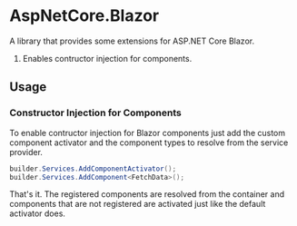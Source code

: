# AspNetCore.Blazor

A library that provides some extensions for ASP.NET Core Blazor.

1. Enables contructor injection for components.

## Usage

### Constructor Injection for Components

To enable contructor injection for Blazor components just add the custom
component activator and the component types to resolve from the service
provider.

```C#
builder.Services.AddComponentActivator();
builder.Services.AddComponent<FetchData>();
```

That's it. The registered components are resolved from the container and
components that are not registered are activated just like the default activator
does.
